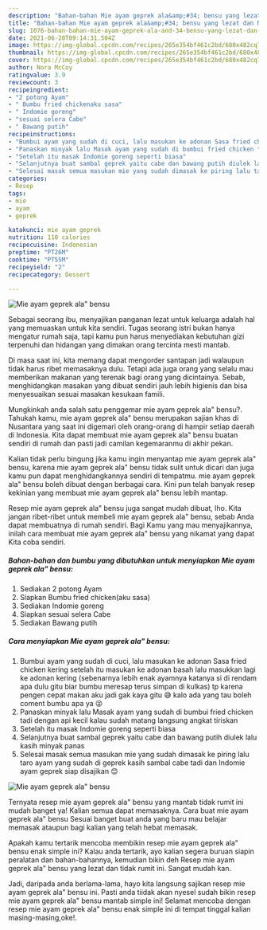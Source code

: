 ```yaml
---
description: "Bahan-bahan Mie ayam geprek ala&amp;#34; bensu yang lezat dan Mudah Dibuat"
title: "Bahan-bahan Mie ayam geprek ala&amp;#34; bensu yang lezat dan Mudah Dibuat"
slug: 1076-bahan-bahan-mie-ayam-geprek-ala-and-34-bensu-yang-lezat-dan-mudah-dibuat
date: 2021-06-20T09:14:31.504Z
image: https://img-global.cpcdn.com/recipes/265e354bf461c2bd/680x482cq70/mie-ayam-geprek-ala-bensu-foto-resep-utama.jpg
thumbnail: https://img-global.cpcdn.com/recipes/265e354bf461c2bd/680x482cq70/mie-ayam-geprek-ala-bensu-foto-resep-utama.jpg
cover: https://img-global.cpcdn.com/recipes/265e354bf461c2bd/680x482cq70/mie-ayam-geprek-ala-bensu-foto-resep-utama.jpg
author: Nora McCoy
ratingvalue: 3.9
reviewcount: 3
recipeingredient:
- "2 potong Ayam"
- " Bumbu fried chickenaku sasa"
- " Indomie goreng"
- "sesuai selera Cabe"
- " Bawang putih"
recipeinstructions:
- "Bumbui ayam yang sudah di cuci, lalu masukan ke adonan Sasa fried chicken kering setelah itu masukan ke adonan basah lalu masukkan lagi ke adonan kering (sebenarnya lebih enak ayamnya katanya si di rendam apa dulu gitu biar bumbu meresap terus simpan di kulkas) tp karena pengen cepat makan aku jadi gak kaya gitu 😅 kalo ada yang tau boleh coment bumbu apa ya 😜"
- "Panaskan minyak lalu Masak ayam yang sudah di bumbui fried chicken tadi dengan api kecil kalau sudah matang langsung angkat tiriskan"
- "Setelah itu masak Indomie goreng seperti biasa"
- "Selanjutnya buat sambal geprek yaitu cabe dan bawang putih diulek lalu kasih minyak panas"
- "Selesai masak semua masukan mie yang sudah dimasak ke piring lalu taro ayam yang sudah di geprek kasih sambal cabe tadi dan Indomie ayam geprek siap disajikan 😊"
categories:
- Resep
tags:
- mie
- ayam
- geprek

katakunci: mie ayam geprek 
nutrition: 110 calories
recipecuisine: Indonesian
preptime: "PT26M"
cooktime: "PT55M"
recipeyield: "2"
recipecategory: Dessert

---
```



![Mie ayam geprek ala&#34; bensu](https://img-global.cpcdn.com/recipes/265e354bf461c2bd/680x482cq70/mie-ayam-geprek-ala-bensu-foto-resep-utama.jpg)

Sebagai seorang ibu, menyajikan panganan lezat untuk keluarga adalah hal yang memuaskan untuk kita sendiri. Tugas seorang istri bukan hanya mengatur rumah saja, tapi kamu pun harus menyediakan kebutuhan gizi terpenuhi dan hidangan yang dimakan orang tercinta mesti mantab.

Di masa  saat ini, kita memang dapat mengorder santapan jadi walaupun tidak harus ribet memasaknya dulu. Tetapi ada juga orang yang selalu mau memberikan makanan yang terenak bagi orang yang dicintainya. Sebab, menghidangkan masakan yang dibuat sendiri jauh lebih higienis dan bisa menyesuaikan sesuai masakan kesukaan famili. 



Mungkinkah anda salah satu penggemar mie ayam geprek ala&#34; bensu?. Tahukah kamu, mie ayam geprek ala&#34; bensu merupakan sajian khas di Nusantara yang saat ini digemari oleh orang-orang di hampir setiap daerah di Indonesia. Kita dapat membuat mie ayam geprek ala&#34; bensu buatan sendiri di rumah dan pasti jadi camilan kegemaranmu di akhir pekan.

Kalian tidak perlu bingung jika kamu ingin menyantap mie ayam geprek ala&#34; bensu, karena mie ayam geprek ala&#34; bensu tidak sulit untuk dicari dan juga kamu pun dapat menghidangkannya sendiri di tempatmu. mie ayam geprek ala&#34; bensu boleh dibuat dengan berbagai cara. Kini pun telah banyak resep kekinian yang membuat mie ayam geprek ala&#34; bensu lebih mantap.

Resep mie ayam geprek ala&#34; bensu juga sangat mudah dibuat, lho. Kita jangan ribet-ribet untuk membeli mie ayam geprek ala&#34; bensu, sebab Anda dapat membuatnya di rumah sendiri. Bagi Kamu yang mau menyajikannya, inilah cara membuat mie ayam geprek ala&#34; bensu yang nikamat yang dapat Kita coba sendiri.

<!--inarticleads1-->

##### Bahan-bahan dan bumbu yang dibutuhkan untuk menyiapkan Mie ayam geprek ala&#34; bensu:

1. Sediakan 2 potong Ayam
1. Siapkan  Bumbu fried chicken(aku sasa)
1. Sediakan  Indomie goreng
1. Siapkan sesuai selera Cabe
1. Sediakan  Bawang putih




<!--inarticleads2-->

##### Cara menyiapkan Mie ayam geprek ala&#34; bensu:

1. Bumbui ayam yang sudah di cuci, lalu masukan ke adonan Sasa fried chicken kering setelah itu masukan ke adonan basah lalu masukkan lagi ke adonan kering (sebenarnya lebih enak ayamnya katanya si di rendam apa dulu gitu biar bumbu meresap terus simpan di kulkas) tp karena pengen cepat makan aku jadi gak kaya gitu 😅 kalo ada yang tau boleh coment bumbu apa ya 😜
1. Panaskan minyak lalu Masak ayam yang sudah di bumbui fried chicken tadi dengan api kecil kalau sudah matang langsung angkat tiriskan
1. Setelah itu masak Indomie goreng seperti biasa
1. Selanjutnya buat sambal geprek yaitu cabe dan bawang putih diulek lalu kasih minyak panas
1. Selesai masak semua masukan mie yang sudah dimasak ke piring lalu taro ayam yang sudah di geprek kasih sambal cabe tadi dan Indomie ayam geprek siap disajikan 😊
<img src="https://img-global.cpcdn.com/steps/24fc08266c13dca1/160x128cq70/mie-ayam-geprek-ala-bensu-langkah-memasak-5-foto.jpg" alt="Mie ayam geprek ala&#34; bensu">



Ternyata resep mie ayam geprek ala&#34; bensu yang mantab tidak rumit ini mudah banget ya! Kalian semua dapat memasaknya. Cara buat mie ayam geprek ala&#34; bensu Sesuai banget buat anda yang baru mau belajar memasak ataupun bagi kalian yang telah hebat memasak.

Apakah kamu tertarik mencoba membikin resep mie ayam geprek ala&#34; bensu enak simple ini? Kalau anda tertarik, ayo kalian segera buruan siapin peralatan dan bahan-bahannya, kemudian bikin deh Resep mie ayam geprek ala&#34; bensu yang lezat dan tidak rumit ini. Sangat mudah kan. 

Jadi, daripada anda berlama-lama, hayo kita langsung sajikan resep mie ayam geprek ala&#34; bensu ini. Pasti anda tiidak akan nyesel sudah bikin resep mie ayam geprek ala&#34; bensu mantab simple ini! Selamat mencoba dengan resep mie ayam geprek ala&#34; bensu enak simple ini di tempat tinggal kalian masing-masing,oke!.

